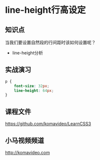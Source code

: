 line-height行高设定
==================

## 知识点

当我们要设置自然段的行间距时该如何设置呢？

* line-height分析

## 实战演习

~~~css
p {
    font-size: 32px;
    line-height: 64px;
}
~~~

## 课程文件

https://github.com/komavideo/LearnCSS3

## 小马视频频道

http://komavideo.com
